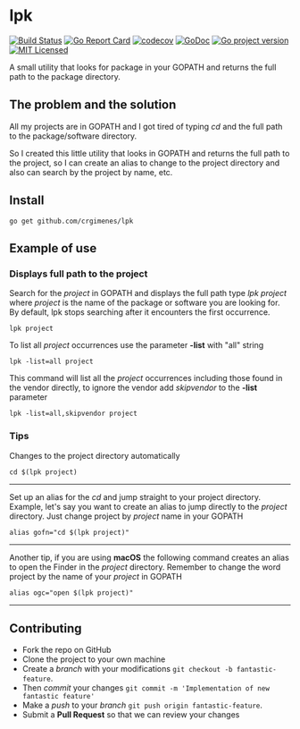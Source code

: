 # lpk
[![Build Status](https://travis-ci.org/crgimenes/lpk.svg?branch=master)](https://travis-ci.org/crgimenes/lpk)
[![Go Report Card](https://goreportcard.com/badge/github.com/crgimenes/lpk)](https://goreportcard.com/report/github.com/crgimenes/lpk)
[![codecov](https://codecov.io/gh/crgimenes/lpk/branch/master/graph/badge.svg)](https://codecov.io/gh/crgimenes/lpk)
[![GoDoc](https://godoc.org/github.com/crgimenes/lpk?status.png)](https://godoc.org/github.com/crgimenes/lpk)
[![Go project version](https://badge.fury.io/go/github.com%2Fcrgimenes%2Flpk.svg)](https://badge.fury.io/go/github.com%2Fcrgimenes%2Flpk)
[![MIT Licensed](https://img.shields.io/badge/license-MIT-green.svg)](https://tldrlegal.com/license/mit-license)

A small utility that looks for package in your GOPATH and returns the full path to the package directory.

## The problem and the solution

All my projects are in GOPATH and I got tired of typing *cd* and the full path to the package/software directory.

So I created this little utility that looks in GOPATH and returns the full path to the project, so I can create an alias to change to the project directory and also can search by the project by name, etc.

## Install

```
go get github.com/crgimenes/lpk
```

## Example of use

### Displays full path to the project

Search for the *project* in GOPATH and displays the full path type *lpk project* where *project* is the name of the package or software you are looking for. By default, lpk stops searching after it encounters the first occurrence.

```
lpk project 
```

To list all *project* occurrences use the parameter **-list** with "all" string

```
lpk -list=all project
```

This command will list all the *project* occurrences including those found in the vendor directly, to ignore the vendor add *skipvendor* to the **-list** parameter

```
lpk -list=all,skipvendor project
```

### Tips

Changes to the project directory automatically

```
cd $(lpk project)
```
---

Set up an alias for the *cd* and jump straight to your project directory.
Example, let's say you want to create an alias to jump directly to the *project*  directory. Just change project by *project* name in your GOPATH

```
alias gofn="cd $(lpk project)"
```
---

Another tip, if you are using **macOS** the following command creates an alias to open the Finder in the *project* directory. Remember to change the word project by the name of your *project* in GOPATH

```
alias ogc="open $(lpk project)"
```
---

## Contributing

- Fork the repo on GitHub
- Clone the project to your own machine
- Create a *branch* with your modifications `git checkout -b fantastic-feature`.
- Then _commit_ your changes `git commit -m 'Implementation of new fantastic feature'`
- Make a _push_ to your _branch_ `git push origin fantastic-feature`.
- Submit a **Pull Request** so that we can review your changes
